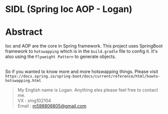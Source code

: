 SIDL (Spring Ioc AOP - Logan)
=======================
# Abstract
Ioc and AOP are the core in Spring framework. This project uses SpringBoot framework to `hotswapping` which is in the `build.gradle` file to config it. It's also using the `Flyweight Pattern` to generate objects. 

<br/> So if you wanted to know more and more hotswapping things. Please visit `https://docs.spring.io/spring-boot/docs/current/reference/html/howto-hotswapping.html`

> My English name is Logan. Anything eles please feel free to contact me.<br/>
> VX : xmg102104 <br>
> Email : m598806805@gmail.com
